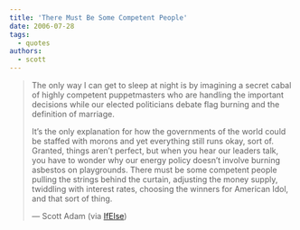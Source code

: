 ```yaml
---
title: 'There Must Be Some Competent People'
date: 2006-07-28
tags:
  - quotes
authors:
  - scott
---
```


> The only way I can get to sleep at night is by imagining a secret cabal of highly competent puppetmasters who are handling the important decisions while our elected politicians debate flag burning and the definition of marriage.
>
> It’s the only explanation for how the governments of the world could be staffed with morons and yet everything still runs okay, sort of. Granted, things aren’t perfect, but when you hear our leaders talk, you have to wonder why our energy policy doesn’t involve burning asbestos on playgrounds. There must be some competent people pulling the strings behind the curtain, adjusting the money supply, twiddling with interest rates, choosing the winners for American Idol, and that sort of thing.
>
> — Scott Adam (via [IfElse](http://ifelse.co.uk/archives/2006/07/23/scott-adam-on-conspiracy-theory/))
